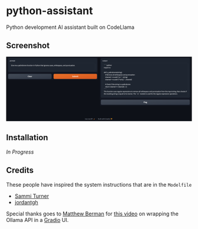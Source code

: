 # python-assistant
Python development AI assistant built on CodeLlama

## Screenshot
![screenshot](Screenshot.png)

## Installation
*In Progress*

## Credits
These people have inspired the system instructions that are in the `Modelfile`
- [Sammi Turner](https://github.com/sammi-turner)
- [jordantgh](https://github.com/jordantgh)

Special thanks goes to [Matthew Berman](https://github.com/mberman84) for [this video](https://www.youtube.com/watch?v=rIRkxZSn-A8) on wrapping the Ollama API in a [Gradio](https://www.gradio.app/) UI.
